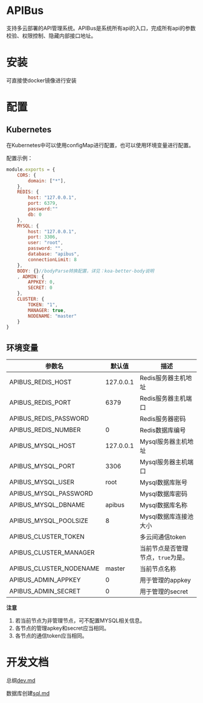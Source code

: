 # APIBus

支持多云部署的API管理系统。APIBus是系统所有api的入口，完成所有api的参数校验、权限控制、隐藏内部接口地址。

# 安装

可直接使docker镜像进行安装

# 配置

## Kubernetes

在Kubernetes中可以使用configMap进行配置，也可以使用环境变量进行配置。

配置示例：

```javascript
module.exports = {
    CORS: {
        domain: ["*"],
    },
    REDIS: {
        host: "127.0.0.1",
        port: 6379,
        password:""
        db: 0
    },
    MYSQL: {
        host: "127.0.0.1",
        port: 3306,
        user: "root",
        password: "",
        database: "apibus",
        connectionLimit: 8
    },
    BODY: {}//bodyParse转换配置，详见：koa-better-body说明
    , ADMIN: {
        APPKEY: 0,
        SECRET: 0
    },
    CLUSTER: {
        TOKEN: "1",
        MANAGER: true,
        NODENAME: "master"
    }
}
```

## 环境变量

|参数名   |默认值   |描述    |
|--------|--------|---|
|APIBUS_REDIS_HOST|127.0.0.1|Redis服务器主机地址|
|APIBUS_REDIS_PORT|6379|Redis服务器主机端口|
|APIBUS_REDIS_PASSWORD| |Redis服务器密码|
|APIBUS_REDIS_NUMBER|0|Redis数据库编号|
|APIBUS_MYSQL_HOST|127.0.0.1|Mysql服务器主机地址|
|APIBUS_MYSQL_PORT|3306|Mysql服务器主机端口|
|APIBUS_MYSQL_USER|root|Mysql数据库账号|
|APIBUS_MYSQL_PASSWORD| |Mysql数据库密码|
|APIBUS_MYSQL_DBNAME|apibus|Mysql数据库名称|
|APIBUS_MYSQL_POOLSIZE|8|Mysql数据库连接池大小|
|APIBUS_CLUSTER_TOKEN| |多云间通信token|
|APIBUS_CLUSTER_MANAGER| |当前节点是否管理节点，```true```为是。|
|APIBUS_CLUSTER_NODENAME|master|当前节点名称|
|APIBUS_ADMIN_APPKEY|0|用于管理的appkey|
|APIBUS_ADMIN_SECRET|0|用于管理的secret|

**注意**

1. 若当前节点为非管理节点，可不配置MYSQL相关信息。
2. 各节点的管理apkey和secret应当相同。
3. 各节点的通信token应当相同。

# 开发文档

总纲[dev.md](./dev.md)

数据库创建[sql.md](./sql.md)
